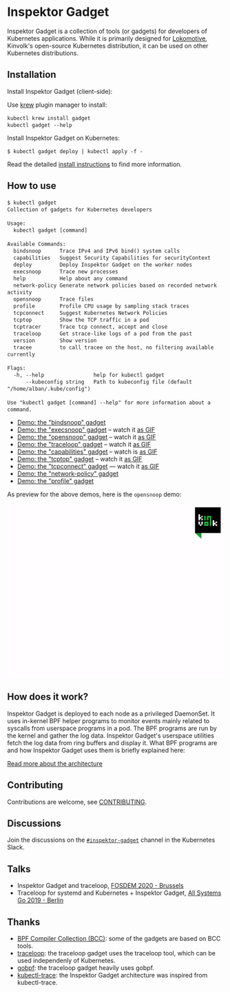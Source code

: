 # Inspektor Gadget

Inspektor Gadget is a collection of tools (or gadgets) for developers of
Kubernetes applications. While it is primarily designed for [Lokomotive](https://github.com/kinvolk/lokomotive),
Kinvolk's open-source Kubernetes distribution, it can be used on other
Kubernetes distributions.

## Installation

Install Inspektor Gadget (client-side):

Use [krew](https://sigs.k8s.io/krew) plugin manager to install:

```
kubectl krew install gadget
kubectl gadget --help
```

Install Inspektor Gadget on Kubernetes:

```
$ kubectl gadget deploy | kubectl apply -f -
```

Read the detailed [install instructions](docs/install.md) to find more information.

## How to use

```
$ kubectl gadget
Collection of gadgets for Kubernetes developers

Usage:
  kubectl gadget [command]

Available Commands:
  bindsnoop      Trace IPv4 and IPv6 bind() system calls
  capabilities   Suggest Security Capabilities for securityContext
  deploy         Deploy Inspektor Gadget on the worker nodes
  execsnoop      Trace new processes
  help           Help about any command
  network-policy Generate network policies based on recorded network activity
  opensnoop      Trace files
  profile        Profile CPU usage by sampling stack traces
  tcpconnect     Suggest Kubernetes Network Policies
  tcptop         Show the TCP traffic in a pod
  tcptracer      Trace tcp connect, accept and close
  traceloop      Get strace-like logs of a pod from the past
  version        Show version
  tracee         to call tracee on the host, no filtering available currently

Flags:
  -h, --help                help for kubectl gadget
      --kubeconfig string   Path to kubeconfig file (default "/home/alban/.kube/config")

Use "kubectl gadget [command] --help" for more information about a command.
```

- [Demo: the "bindsnoop" gadget](docs/demo-bindsnoop.md)
- [Demo: the "execsnoop" gadget](docs/demo-execsnoop.md) – watch it [as GIF](docs/demos/demo-execsnoop-gifterminal.gif)
- [Demo: the "opensnoop" gadget](docs/demo-opensnoop.md) – watch it [as GIF](docs/demos/demo-opensnoop-gifterminal.gif)
- [Demo: the "traceloop" gadget](docs/demo-traceloop.md) – watch it [as GIF](docs/demos/demo-traceloop-gifterminal.gif)
- [Demo: the "capabilities" gadget](docs/demo-capabilities.md) – watch is [as GIF](docs/demos/demo-capabilities-gifterminal.gif)
- [Demo: the "tcptop" gadget](docs/demo-tcptop.md) – watch it [as GIF](docs/demos/demo-tcptop-gifterminal.gif)
- [Demo: the "tcpconnect" gadget](docs/demo-tcpconnect.md) — watch it [as GIF](docs/demos/demo-tcpconnect-gifterminal.gif)
- [Demo: the "network-policy" gadget](docs/demo-network-policy.md)
- [Demo: the "profile" gadget](docs/demo-profile.md)

As preview for the above demos, here is the `opensnoop` demo:

![](docs/demos/demo-opensnoop-gifterminal.gif)

## How does it work?

Inspektor Gadget is deployed to each node as a privileged DaemonSet.
It uses in-kernel BPF helper programs to monitor events mainly related to
syscalls from userspace programs in a pod. The BPF programs are run by
the kernel and gather the log data. Inspektor Gadget's userspace
utilities fetch the log data from ring buffers and display it. What BPF
programs are and how Inspektor Gadget uses them is briefly explained here:

[Read more about the architecture](docs/architecture.md)

## Contributing

Contributions are welcome, see [CONTRIBUTING](docs/CONTRIBUTING.md).

## Discussions

Join the discussions on the [`#inspektor-gadget`](https://kubernetes.slack.com/messages/inspektor-gadget/) channel in the Kubernetes Slack.

## Talks

- Inspektor Gadget and traceloop, [FOSDEM 2020 - Brussels](https://fosdem.org/2020/schedule/event/containers_bpf_tracing/)
- Traceloop for systemd and Kubernetes + Inspektor Gadget, [All Systems Go 2019 - Berlin](https://cfp.all-systems-go.io/ASG2019/talk/98A9LW/)

## Thanks

* [BPF Compiler Collection (BCC)](https://github.com/iovisor/bcc): some of the gadgets are based on BCC tools.
* [traceloop](https://github.com/kinvolk/traceloop): the traceloop gadget uses the traceloop tool, which can be used independenly of Kubernetes.
* [gobpf](https://github.com/kinvolk/gobpf): the traceloop gadget heavily uses gobpf.
* [kubectl-trace](https://github.com/iovisor/kubectl-trace): the Inspektor Gadget architecture was inspired from kubectl-trace.
